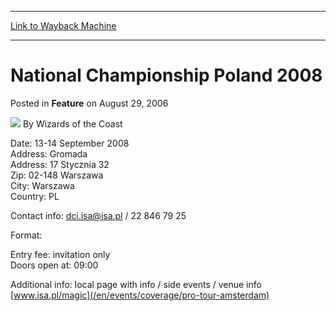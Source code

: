 
---
[Link to Wayback Machine](https://web.archive.org/web/20211023205351/https://magic.wizards.com/en/articles/archive/feature/national-championship-poland-2008-2006-08-29)

[_metadata_:author]:- "Wizards of the Coast"
[_metadata_:description]:- "Date: 13-14 September 2008 Address: Gromada Address: 17 Stycznia 32 Zip: 02-148 Warszawa City: Warszawa Country: PL Contact info: dci.isa@isa.pl / 22 846 79 25 Format: Entry fee: invitation only Doors open at: 09:00 Additional info: local page with info / side events / venue infowww.isa.pl/magic"
[_metadata_:generator]:- "Drupal 7 (http://drupal.org)"
[_metadata_:publish_date]:- "2006-08-29"
[_metadata_:title]:- "National Championship Poland 2008"
[_metadata_:wayback_capture_timestamp]:- "2021-10-23 20:53:51+00:00"
[_metadata_:wayback_raw_url]:- "https://web.archive.org/web/20211023205351id_/https://magic.wizards.com/en/articles/archive/feature/national-championship-poland-2008-2006-08-29"
[_metadata_:wayback_url]:- "https://magic.wizards.com/en/articles/archive/feature/national-championship-poland-2008-2006-08-29"
---


 National Championship Poland 2008
==================================



 Posted in **Feature**
 on August 29, 2006 






![](https://media.magic.wizards.com/styles/auth_small/public/images/person/wizards_author.jpg)
By Wizards of the Coast











Date: 13-14 September 2008  
 Address: Gromada  
 Address: 17 Stycznia 32  
 Zip: 02-148 Warszawa  
 City: Warszawa  
 Country: PL


Contact info: dci.isa@isa.pl / 22 846 79 25


Format: 


Entry fee: invitation only  
 Doors open at: 09:00


Additional info: local page with info / side events / venue info  
[www.isa.pl/magic](/en/events/coverage/pro-tour-amsterdam)







